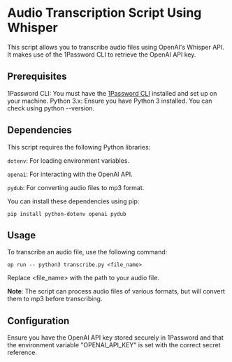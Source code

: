 # Audio Transcription Script Using Whisper
This script allows you to transcribe audio files using OpenAI's Whisper API. It makes use of the 1Password CLI to retrieve the OpenAI API key.

## Prerequisites
1Password CLI: You must have the [1Password CLI](https://developer.1password.com/docs/cli/get-started/) installed and set up on your machine.
Python 3.x: Ensure you have Python 3 installed. You can check using python --version.

## Dependencies
This script requires the following Python libraries:

`dotenv`: For loading environment variables.

`openai`: For interacting with the OpenAI API.

`pydub`: For converting audio files to mp3 format.

You can install these dependencies using pip:

```
pip install python-dotenv openai pydub
```

## Usage
To transcribe an audio file, use the following command:

```
op run -- python3 transcribe.py <file_name>
```

Replace <file_name> with the path to your audio file.

**Note**: The script can process audio files of various formats, but will convert them to mp3 before transcribing.

## Configuration
Ensure you have the OpenAI API key stored securely in 1Password and that the environment variable "OPENAI_API_KEY" is set with the correct secret reference.
